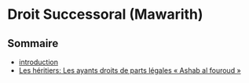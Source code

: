 # Droit Successoral (Mawarith)

## Sommaire

- [introduction](./introduction.md)
- [Les héritiers: Les ayants droits de parts légales « Ashab al fouroud »](./ashab-al-fouroud.md)
